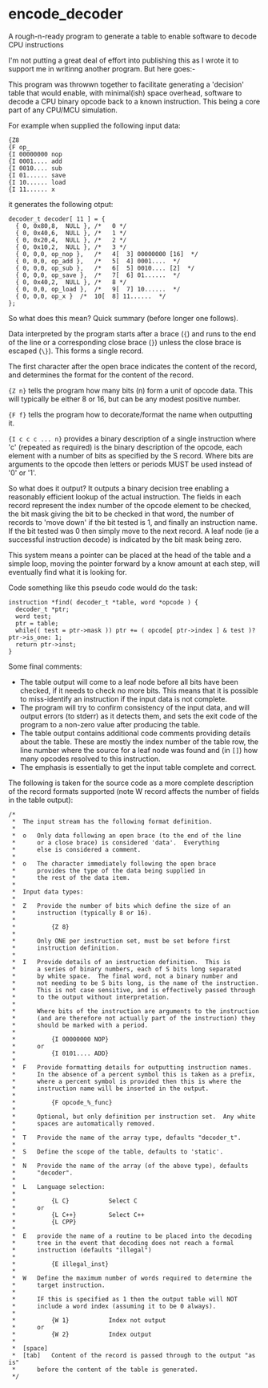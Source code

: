 # encode_decoder
A rough-n-ready program to generate a table to enable software to decode CPU instructions

I'm not putting a great deal of effort into publishing this as I wrote it to support me in writinng another program.  But here goes:-

This program was throwwn together to facilitate generating a 'decision' table that would enable, with minimal(ish) space overhead, software to decode a CPU binary opcode back to a known instruction.  This being a core part of any CPU/MCU simulation.

For example when supplied the following input data:
```
{Z8
{F op_
{I 00000000 nop
{I 0001.... add
{I 0010.... sub
{I 01...... save
{I 10...... load
{I 11...... x
```
it generates the following otput:
```
decoder_t decoder[ 11 ] = {
  { 0, 0x80,8,	NULL },	/*   0 */
  { 0, 0x40,6,	NULL },	/*   1 */
  { 0, 0x20,4,	NULL },	/*   2 */
  { 0, 0x10,2,	NULL },	/*   3 */
  { 0, 0,0,	op_nop },	/*   4[  3] 00000000 [16]  */
  { 0, 0,0,	op_add },	/*   5[  4] 0001....  */
  { 0, 0,0,	op_sub },	/*   6[  5] 0010.... [2]  */
  { 0, 0,0,	op_save },	/*   7[  6] 01......  */
  { 0, 0x40,2,	NULL },	/*   8 */
  { 0, 0,0,	op_load },	/*   9[  7] 10......  */
  { 0, 0,0,	op_x } 	/*  10[  8] 11......  */
};
```
So what does this mean? Quick summary (before longer one follows).

Data interpreted by the program starts after a brace (`{`) and runs to the end of the line or a corresponding close brace (`}`) unless the close brace is escaped (`\}`).  This forms a single record.

The first character after the open brace indicates the content of the record, and determines the format for the content of the record.

`{Z n}` tells the program how many bits (n) form a unit of opcode data.  This will typically be either 8 or 16, but can be any modest positive number.

`{F f}` tells the program how to decorate/format the name when outputting it.

`{I c c c ... n}` provides a binary description of a single instruction where 'c' (repeated as required) is the binary description of the opcode, each element with a number of bits as specified by the S record.  Where bits are arguments to the opcode then letters or periods MUST be used instead of '0' or '1'.

So what does it output?  It outputs a binary decision tree enabling a reasonably efficient lookup of the actual instruction.  The fields in each record represent the index number of the opcode element to be checked, the bit mask giving the bit to be checked in that word, the number of records to 'move down' if the bit tested is 1, and finally an instruction name.  If the bit tested was 0 then simply move to the next record.  A leaf node (ie a successful instruction decode) is indicated by the bit mask being zero.

This system means a pointer can be placed at the head of the table and a simple loop, moving the pointer forward by a know amount at each step, will eventually find what it is looking for.

Code something like this pseudo code would do the task:
```
instruction *find( decoder_t *table, word *opcode ) {
  decoder_t *ptr;
  word test;
  ptr = table;
  while(( test = ptr->mask )) ptr += ( opcode[ ptr->index ] & test )? ptr->is_one: 1;
  return ptr->inst;
}
```
Some final comments:

* The table output will come to a leaf node before all bits have been checked, if it needs to check no more bits.  This means that it is possible to miss-identify an instruction if the input data is not complete.
* The program will try to confirm consistency of the input data, and will output errors (to stderr) as it detects them, and sets the exit code of the program to a non-zero value after producing the table.
* The table output contains additional code comments providing details about the table.  These are mostly the index number of the table row, the line number where the source for a leaf node was found and (in `[]`) how many opcodes resolved to this instruction.
* The emphasis is essentially to get the input table complete and correct.


The following is taken for the source code as a more complete description of the record formats supported (note W record affects the number of fields in the table output):

```
/*
 *	The input stream has the following format definition.
 *
 *	o	Only data following an open brace (to the end of the line
 *		or a close brace) is considered 'data'.  Everything
 *		else is considered a comment.
 *
 *	o	The character immediately following the open brace
 *		provides the type of the data being supplied in
 *		the rest of the data item.
 *
 *	Input data types:
 *
 *	Z	Provide the number of bits which define the size of an
 *		instruction (typically 8 or 16).
 *
 * 			{Z 8}
 *
 * 		Only ONE per instruction set, must be set before first
 *		instruction definition.
 *
 *	I	Provide details of an instruction definition.  This is
 *		a series of binary numbers, each of S bits long separated
 *		by white space.  The final word, not a binary number and
 *		not needing to be S bits long, is the name of the instruction.
 *		This is not case sensitive, and is effectively passed through
 *		to the output without interpretation.
 *
 * 		Where bits of the instruction are arguments to the instruction
 *		(and are therefore not actually part of the instruction) they
 *		should be marked with a period.
 *
 *			{I 00000000 NOP}
 * 		or
 *			{I 0101.... ADD}
 *
 * 	F	Provide formatting details for outputting instruction names.
 *		In the absence of a percent symbol this is taken as a prefix,
 * 		where a percent symbol is provided then this is where the
 * 		instruction name will be inserted in the output.
 *
 * 			{F opcode_%_func}
 *
 * 		Optional, but only definition per instruction set.  Any white
 *		spaces are automatically removed.
 *
 * 	T	Provide the name of the array type, defaults "decoder_t".
 *
 *	S	Define the scope of the table, defaults to 'static'.
 *
 * 	N	Provide the name of the array (of the above type), defaults
 * 		"decoder".
 *
 * 	L	Language selection:
 *
 * 			{L C}			Select C
 * 		or
 * 			{L C++}			Select C++
 * 			{L CPP}
 *
 * 	E	provide the name of a routine to be placed into the decoding
 * 		tree in the event that decoding does not reach a formal
 *		instruction (defaults "illegal")
 *
 * 			{E illegal_inst}
 *
 * 	W	Define the maximum number of words required to determine the
 * 		target instruction.
 *
 * 		IF this is specified as 1 then the output table will NOT
 * 		include a word index (assuming it to be 0 always).
 *
 *			{W 1}			Index not output
 * 		or
 * 			{W 2}			Index output
 *
 * 	[space]
 * 	[tab]	Content of the record is passed through to the output "as is"
 * 		before the content of the table is generated.
 */
```
